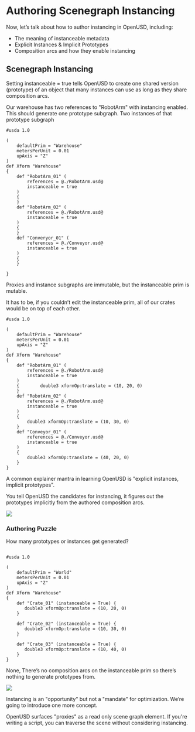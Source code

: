 # Authoring Scenegraph Instancing

Now, let’s talk about how to author instancing in OpenUSD, including:
* The meaning of instanceable metadata
* Explicit Instances & Implicit Prototypes
* Composition arcs and how they enable instancing

## Scenegraph Instancing

Setting instanceable = true tells OpenUSD to create one shared version (prototype) of an object that many instances can use as long as they share composition arcs.

Our warehouse has two references to "RobotArm" with instancing enabled.
This should generate one prototype subgraph.
Two instances of that prototype subgraph

``` usda
#usda 1.0

(
    defaultPrim = "Warehouse"
    metersPerUnit = 0.01
    upAxis = "Z"
)
def Xform "Warehouse"
{
    def "RobotArm_01" (
        references = @./RobotArm.usd@
        instanceable = true
    )
    {
    }
    def "RobotArm_02" (
        references = @./RobotArm.usd@
        instanceable = true
    )
    {
    }
    def "Converyor_01" (
        references = @./Conveyor.usd@
        instanceable = true
    )
    {
    }
    
}
```

Proxies and instance subgraphs are immutable, but the instanceable prim is mutable.

It has to be, if you couldn’t edit the instanceable prim, all of our crates would be on top of each other.

``` usda
#usda 1.0

(
    defaultPrim = "Warehouse"
    metersPerUnit = 0.01    
    upAxis = "Z"
)
def Xform "Warehouse"
{
    def "RobotArm_01" (
        references = @./RobotArm.usd@
        instanceable = true
    )
    {        double3 xformOp:translate = (10, 20, 0)
    }
    def "RobotArm_02" (
        references = @./RobotArm.usd@
        instanceable = true
    )
    {
        double3 xformOp:translate = (10, 30, 0)
    }
    def "Conveyor_01" (
        references = @./Conveyor.usd@
        instanceable = true
    )
    {
        double3 xformOp:translate = (40, 20, 0)
    }
}

```

A common explainer mantra in learning OpenUSD is "explicit instances, implicit prototypes".

You tell OpenUSD the candidates for instancing, it figures out the prototypes implicitly from the authored composition arcs.

![](../../images/asset-modularity-instancing/slides/Slide31.jpg)

### Authoring Puzzle 

How many prototypes or instances get generated?

``` usda 

#usda 1.0

(
    defaultPrim = "World"
    metersPerUnit = 0.01    
    upAxis = "Z"
)
def Xform "Warehouse"
{
    def "Crate_01" (instanceable = True) {
       double3 xformOp:translate = (10, 20, 0)
    }

    def "Crate_02" (instanceable = True) {
       double3 xformOp:translate = (10, 30, 0)
    }

    def "Crate_03" (instanceable = True) {
       double3 xformOp:translate = (10, 40, 0)
    }
}

```

None, There’s no composition arcs on the instanceable prim so there’s nothing to generate prototypes from.

![](../../images/asset-modularity-instancing/slides/Slide33.jpg)

Instancing is an "opportunity" but not a "mandate" for optimization.  We’re going to introduce one more concept.

OpenUSD surfaces "proxies" as a read only scene graph element.  If you're writing a script, you can traverse the scene without considering instancing.
